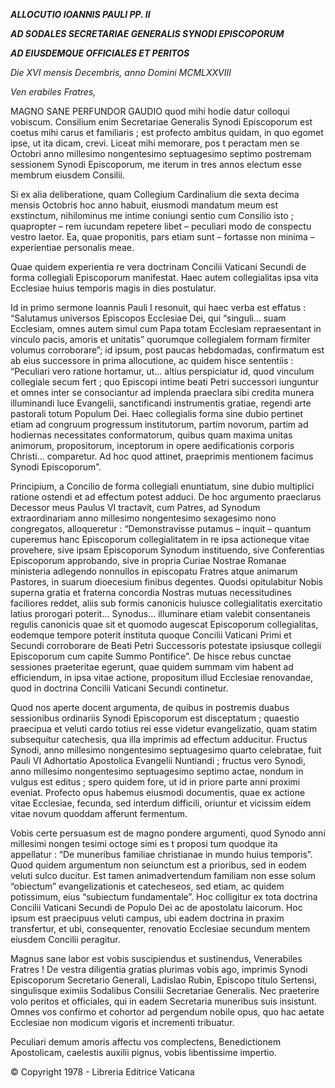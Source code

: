 ***ALLOCUTIO IOANNIS PAULI PP. II***

***AD SODALES SECRETARIAE GENERALIS SYNODI EPISCOPORUM***

***AD EIUSDEMQUE OFFICIALES ET PERITOS***

*Die XVI mensis Decembris, anno Domini MCMLXXVIII*

*Ven* *erabiles Fratres,*

MAGNO SANE PERFUNDOR GAUDIO quod mihi hodie datur colloqui vobiscum. Consilium enim Secretariae Generalis Synodi Episcoporum est coetus mihi carus et familiaris ; est profecto ambitus quidam, in quo egomet ipse, ut ita dicam, crevi. Liceat mihi memorare, pos t peractam men se Octobri anno millesimo nongentesimo septuagesimo septimo postremam sessionem Synodi Episcoporum, me iterum in tres annos electum esse membrum eiusdem Consilii.

Si ex alia deliberatione, quam Collegium Cardinalium die sexta decima mensis Octobris hoc anno habuit, eiusmodi mandatum meum est exstinctum, nihilominus me intime coniungi sentio cum Consilio isto ; quapropter – rem iucundam repetere libet – peculiari modo de conspectu vestro laetor. Ea, quae proponitis, pars etiam sunt – fortasse non minima – experientiae personalis meae.

Quae quidem experientia re vera doctrinam Concilii Vaticani Secundi de forma collegiali Episcoporum manifestat. Haec autem collegialitas ipsa vita Ecclesiae huius temporis magis in dies postulatur.

Id in primo sermone Ioannis Pauli I resonuit, qui haec verba est effatus : “Salutamus universos Episcopos Ecclesiae Dei, qui “singuli... suam Ecclesiam, omnes autem simul cum Papa totam Ecclesiam repraesentant in vinculo pacis, amoris et unitatis” quorumque collegialem formam firmiter volumus corroborare”; id ipsum, post paucas hebdomadas, confirmatum est ab eius successore in prima allocutione, ac quidem hisce sententiis : “Peculiari vero ratione hortamur, ut... altius perspiciatur id, quod vinculum collegiale secum fert ; quo Episcopi intime beati Petri successori iunguntur et omnes inter se consociantur ad implenda praeclara sibi credita munera illuminandi luce Evangelii, sanctificandi instrumentis gratiae, regendi arte pastorali totum Populum Dei. Haec collegialis forma sine dubio pertinet etiam ad congruum progressum institutorum, partim novorum, partim ad hodiernas necessitates conformatorum, quibus quam maxima unitas animorum, propositorum, inceptorum in opere aedificationis corporis Christi... comparetur. Ad hoc quod attinet, praeprimis mentionem facimus Synodi Episcoporum”.

Principium, a Concilio de forma collegiali enuntiatum, sine dubio multiplici ratione ostendi et ad effectum potest adduci. De hoc argumento praeclarus Decessor meus Paulus VI tractavit, cum Patres, ad Synodum extraordinariam anno millesimo nongentesimo sexagesimo nono congregatos, alloqueretur : “Demonstravisse putamus – inquit – quantum cuperemus hanc Episcoporum collegialitatem in re ipsa actioneque vitae provehere, sive ipsam Episcoporum Synodum instituendo, sive Conferentias Episcoporum approbando, sive in propria Curiae Nostrae Romanae ministeria adlegendo nonnullos in episcopatu Fratres atque animarum Pastores, in suarum dioecesium finibus degentes. Quodsi opitulabitur Nobis superna gratia et fraterna concordia Nostras mutuas necessitudines faciliores reddet, aliis sub formis canonicis huiusce collegialitatis exercitatio latius prorogari poterit... Synodus... illuminare etiam valebit consentaneis regulis canonicis quae sit et quomodo augescat Episcoporum collegialitas, eodemque tempore poterit ínstituta quoque Concilii Vaticani Primi et Secundi corroborare de Beati Petri Successoris potestate ipsiusque collegii Episcoporum cum capite Summo Pontifice”. De hisce rebus cunctae sessiones praeteritae egerunt, quae quidem summam vim habent ad efficiendum, in ipsa vitae actione, propositum illud Ecclesiae renovandae, quod in doctrina Concilii Vaticani Secundi continetur.

Quod nos aperte docent argumenta, de quibus in postremis duabus sessionibus ordinariis Synodi Episcoporum est disceptatum ; quaestio praecipua et veluti cardo totius rei esse videtur evangelizatio, quam statim subsequitur catechesis, qua illa imprimis ad effectum adducitur. Fructus Synodi, anno millesimo nongentesimo septuagesimo quarto celebratae, fuit Pauli VI Adhortatio Apostolica Evangelii Nuntiandi ; fructus vero Synodi, anno millesimo nongentesimo septuagesimo septimo actae, nondum in vulgus est editus ; spero quidem fore, ut id in priore parte anni proximi eveniat. Profecto opus habemus eiusmodi documentis, quae ex actione vitae Ecclesiae, fecunda, sed interdum difficili, oriuntur et vicissim eidem vitae novum quoddam afferunt fermentum.

Vobis certe persuasum est de magno pondere argumenti, quod Synodo anni millesimi nongen tesimi octoge simi es t proposi tum quodque ita appellatur : “De muneribus familiae christianae in mundo huius temporis”. Quod quidem argumentum non seiunctum est a prioribus, sed in eodem veluti sulco ducitur. Est tamen animadvertendum familiam non esse solum “obiectum” evangelizationis et catecheseos, sed etiam, ac quidem potissimum, eius “subiectum fundamentale”. Hoc colligitur ex tota doctrina Concilii Vaticani Secundi de Populo Dei ac de apostolatu laicorum. Hoc ipsum est praecipuus veluti campus, ubi eadem doctrina in praxim transfertur, et ubi, consequenter, renovatio Ecclesiae secundum mentem eiusdem Concilii peragitur.

Magnus sane labor est vobis suscipiendus et sustinendus, Venerabiles Fratres ! De vestra diligentia gratias plurimas vobis ago, imprimis Synodi Episcoporum Secretario Generali, Ladislao Rubin, Episcopo titulo Sertensi, singulisque eximiis Sodalibus Consilii Secretariae Generalis. Nec praeterire volo peritos et officiales, qui in eadem Secretaria muneribus suis insistunt. Omnes vos confirmo et cohortor ad pergendum nobile opus, quo hac aetate Ecclesiae non modicum vigoris et incrementi tribuatur.

Peculiari demum amoris affectu vos complectens, Benedictionem Apostolicam, caelestis auxilii pignus, vobis libentissime impertio.

© Copyright 1978 - Libreria Editrice Vaticana